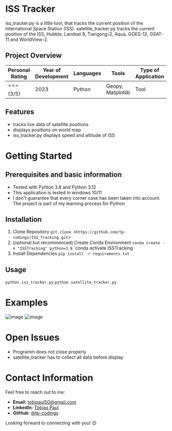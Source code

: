 # ISS Tracker
iss_tracker.py is a little tool, that tracks the current position of the International Space Station (ISS). satellite_tracker.py tracks the current position of the ISS, Hubble, Landsat 8, Tiangong-2, Aqua, GOES-12, GSAT-11 and WorldView-2.

## Project Overview

| Personal Rating | Year of Development | Languages | Tools | Type of Application |  
| --- | --- | --- | --- | --- |
| ⭐️⭐️⭐️ (3/5) | 2023 | Python | Geopy, Matplotlib | Tool |  

## Features
- tracks live data of satellite positions
- displays positions on world map
- iss_tracker.py displays speed and altitude of ISS

# Getting Started

## Prerequisites and basic information

- Tested with Pyhton 3.8 and Python 3.12
- This application is tested in windows 10/11
- I don't guarantee that every corner case has been taken into account. The project is part of my learning process for Python

## Installation

1. Clone Repository
`git clone <https://github.com/tp-codings/ISS_Tracking.git`>
2. (optional but recommenced) Create Conda Environment
`conda create -n "ISSTracking" python=3.8`
`conda activate ISSTracking
3. Install Dependencies
`pip install -r requirements.txt`

## Usage
`python iss_tracker.py`
`python satellite_tracker.py`

# Examples
![image](https://github.com/tp-codings/ISS_Tracking/assets/118997294/07f82ef3-86dd-4630-9abd-3452ed752e67)
![image](https://github.com/tp-codings/ISS_Tracking/assets/118997294/07abfdc4-57c0-46da-bdba-02f12cb9a1d5)

# Open Issues
- Programm does not close properly
- satellite_tracker has to collect all data before display

# Contact Information

Feel free to reach out to me:

- **Email:** [tobipaul50@gmail.com](mailto:tobipaul50@gmail.com)
- **LinkedIn:** [Tobias Paul](https://www.linkedin.com/in/tobias-paul-657513276/)
- **GitHub:** [@tp-codings](https://github.com/tp-codings)

Looking forward to connecting with you! 😊
